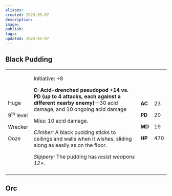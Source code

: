 ```yaml
---
aliases: 
created: 2023-05-07
description: 
image: 
publish: 
tags: 
updated: 2023-05-07
---
```


## Black Pudding

<table>
<colgroup>
<col style="width: 16%" />
<col style="width: 71%" />
<col style="width: 5%" />
<col style="width: 6%" />
</colgroup>
<tbody>
<tr class="odd">
<td><p>Huge</p>
<p>9<sup>th</sup> level</p>
<p>Wrecker</p>
<p>Ooze</p></td>
<td><p>Initiative: +8</p>
<p><strong>C: Acid-drenched pseudopod +14 vs. PD (up to 4 attacks, each
against a different nearby enemy)</strong>—30 acid damage, and 10
ongoing acid damage</p>
<p><em>Miss:</em> 10 acid damage.</p>
<p><em>Climber:</em> A black pudding sticks to ceilings and walls when
it wishes, sliding along as easily as on the floor.</p>
<p><em>Slippery:</em> The pudding has <em>resist weapons
12+</em>.</p></td>
<td><p><strong>AC</strong></p>
<p><strong>PD</strong></p>
<p><strong>MD</strong></p>
<p><strong>HP</strong></p></td>
<td><p>23</p>
<p>20</p>
<p>19</p>
<p>470</p></td>
</tr>
<tr class="even">
<td></td>
<td></td>
<td></td>
<td></td>
</tr>
</tbody>
</table>

## Orc
